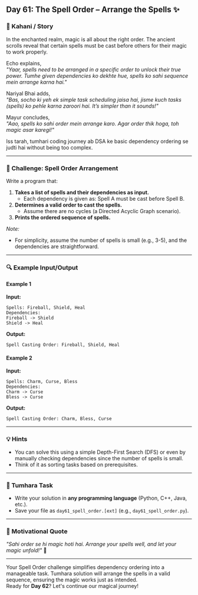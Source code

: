 ## **Day 61: The Spell Order – Arrange the Spells** ✨

### **📜 Kahani / Story**  
In the enchanted realm, magic is all about the right order. The ancient scrolls reveal that certain spells must be cast before others for their magic to work properly.  
   
Echo explains,  
*"Yaar, spells need to be arranged in a specific order to unlock their true power. Tumhe given dependencies ko dekhte hue, spells ko sahi sequence mein arrange karna hai."*  

Nariyal Bhai adds,  
*"Bas, socho ki yeh ek simple task scheduling jaisa hai, jisme kuch tasks (spells) ko pehle karna zaroori hai. It’s simpler than it sounds!"*  

Mayur concludes,  
*"Aao, spells ko sahi order mein arrange karo. Agar order thik hoga, toh magic asar karegi!"*

Iss tarah, tumhari coding journey ab DSA ke basic dependency ordering se judti hai without being too complex.

---

### **🎯 Challenge: Spell Order Arrangement**  
Write a program that:  
1. **Takes a list of spells and their dependencies as input.**  
   - Each dependency is given as: Spell A must be cast before Spell B.
2. **Determines a valid order to cast the spells.**  
   - Assume there are no cycles (a Directed Acyclic Graph scenario).
3. **Prints the ordered sequence of spells.**

*Note:*  
- For simplicity, assume the number of spells is small (e.g., 3-5), and the dependencies are straightforward.

---

### **🔍 Example Input/Output**

#### **Example 1**  
**Input:**  
```
Spells: Fireball, Shield, Heal  
Dependencies:
Fireball -> Shield
Shield -> Heal
```  
**Output:**  
```
Spell Casting Order: Fireball, Shield, Heal
```

#### **Example 2**  
**Input:**  
```
Spells: Charm, Curse, Bless  
Dependencies:
Charm -> Curse
Bless -> Curse
```  
**Output:**  
```
Spell Casting Order: Charm, Bless, Curse
```

---

### **💡 Hints**  
- You can solve this using a simple Depth-First Search (DFS) or even by manually checking dependencies since the number of spells is small.  
- Think of it as sorting tasks based on prerequisites.

---

### **📝 Tumhara Task**  
- Write your solution in **any programming language** (Python, C++, Java, etc.).  
- Save your file as `day61_spell_order.[ext]` (e.g., `day61_spell_order.py`).

---

### **🌟 Motivational Quote**  
*"Sahi order se hi magic hoti hai. Arrange your spells well, and let your magic unfold!"* 🚀

---

Your Spell Order challenge simplifies dependency ordering into a manageable task. Tumhara solution will arrange the spells in a valid sequence, ensuring the magic works just as intended.  
Ready for **Day 62**? Let's continue our magical journey!